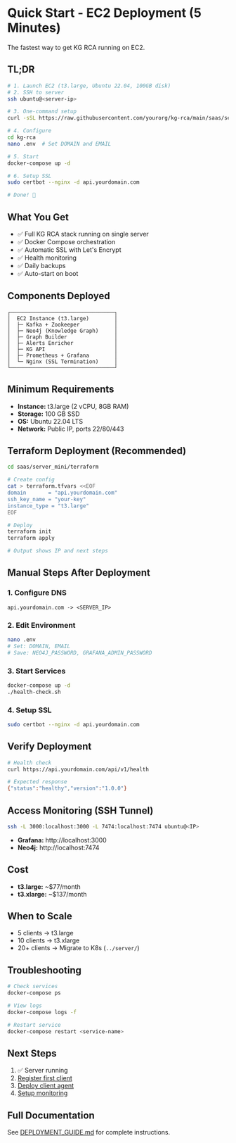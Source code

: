# Quick Start - EC2 Deployment (5 Minutes)

The fastest way to get KG RCA running on EC2.

## TL;DR

```bash
# 1. Launch EC2 (t3.large, Ubuntu 22.04, 100GB disk)
# 2. SSH to server
ssh ubuntu@<server-ip>

# 3. One-command setup
curl -sSL https://raw.githubusercontent.com/yourorg/kg-rca/main/saas/server_mini/setup.sh | bash

# 4. Configure
cd kg-rca
nano .env  # Set DOMAIN and EMAIL

# 5. Start
docker-compose up -d

# 6. Setup SSL
sudo certbot --nginx -d api.yourdomain.com

# Done! 🎉
```

## What You Get

- ✅ Full KG RCA stack running on single server
- ✅ Docker Compose orchestration
- ✅ Automatic SSL with Let's Encrypt
- ✅ Health monitoring
- ✅ Daily backups
- ✅ Auto-start on boot

## Components Deployed

```
┌─────────────────────────────────┐
│  EC2 Instance (t3.large)        │
│  ├─ Kafka + Zookeeper           │
│  ├─ Neo4j (Knowledge Graph)     │
│  ├─ Graph Builder               │
│  ├─ Alerts Enricher             │
│  ├─ KG API                      │
│  ├─ Prometheus + Grafana        │
│  └─ Nginx (SSL Termination)     │
└─────────────────────────────────┘
```

## Minimum Requirements

- **Instance:** t3.large (2 vCPU, 8GB RAM)
- **Storage:** 100 GB SSD
- **OS:** Ubuntu 22.04 LTS
- **Network:** Public IP, ports 22/80/443

## Terraform Deployment (Recommended)

```bash
cd saas/server_mini/terraform

# Create config
cat > terraform.tfvars <<EOF
domain       = "api.yourdomain.com"
ssh_key_name = "your-key"
instance_type = "t3.large"
EOF

# Deploy
terraform init
terraform apply

# Output shows IP and next steps
```

## Manual Steps After Deployment

### 1. Configure DNS
```
api.yourdomain.com -> <SERVER_IP>
```

### 2. Edit Environment
```bash
nano .env
# Set: DOMAIN, EMAIL
# Save: NEO4J_PASSWORD, GRAFANA_ADMIN_PASSWORD
```

### 3. Start Services
```bash
docker-compose up -d
./health-check.sh
```

### 4. Setup SSL
```bash
sudo certbot --nginx -d api.yourdomain.com
```

## Verify Deployment

```bash
# Health check
curl https://api.yourdomain.com/api/v1/health

# Expected response
{"status":"healthy","version":"1.0.0"}
```

## Access Monitoring (SSH Tunnel)

```bash
ssh -L 3000:localhost:3000 -L 7474:localhost:7474 ubuntu@<IP>
```

- **Grafana:** http://localhost:3000
- **Neo4j:** http://localhost:7474

## Cost

- **t3.large:** ~$77/month
- **t3.xlarge:** ~$137/month

## When to Scale

- 5 clients → t3.large
- 10 clients → t3.xlarge
- 20+ clients → Migrate to K8s (`../server/`)

## Troubleshooting

```bash
# Check services
docker-compose ps

# View logs
docker-compose logs -f

# Restart service
docker-compose restart <service-name>
```

## Next Steps

1. ✅ Server running
2. [Register first client](./DEPLOYMENT_GUIDE.md#client-onboarding)
3. [Deploy client agent](../client/README.md)
4. [Setup monitoring](./DEPLOYMENT_GUIDE.md#setup-grafana-dashboards)

## Full Documentation

See [DEPLOYMENT_GUIDE.md](./DEPLOYMENT_GUIDE.md) for complete instructions.
